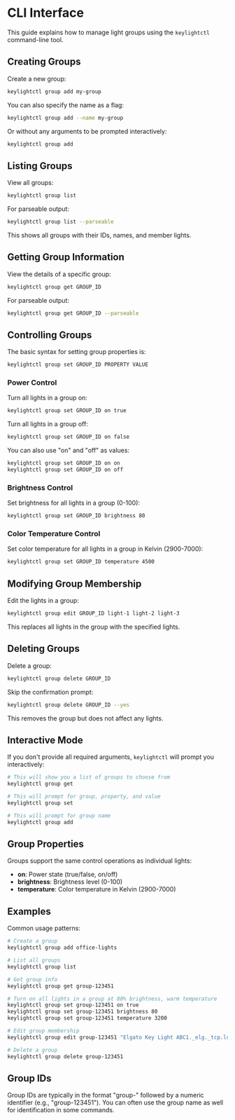 # CLI Interface

This guide explains how to manage light groups using the `keylightctl` command-line tool.

## Creating Groups

Create a new group:

```bash
keylightctl group add my-group
```

You can also specify the name as a flag:

```bash
keylightctl group add --name my-group
```

Or without any arguments to be prompted interactively:

```bash
keylightctl group add
```

## Listing Groups

View all groups:

```bash
keylightctl group list
```

For parseable output:

```bash
keylightctl group list --parseable
```

This shows all groups with their IDs, names, and member lights.

## Getting Group Information

View the details of a specific group:

```bash
keylightctl group get GROUP_ID
```

For parseable output:

```bash
keylightctl group get GROUP_ID --parseable
```

## Controlling Groups

The basic syntax for setting group properties is:

```bash
keylightctl group set GROUP_ID PROPERTY VALUE
```

### Power Control

Turn all lights in a group on:

```bash
keylightctl group set GROUP_ID on true
```

Turn all lights in a group off:

```bash
keylightctl group set GROUP_ID on false
```

You can also use "on" and "off" as values:

```bash
keylightctl group set GROUP_ID on on
keylightctl group set GROUP_ID on off
```

### Brightness Control

Set brightness for all lights in a group (0-100):

```bash
keylightctl group set GROUP_ID brightness 80
```

### Color Temperature Control

Set color temperature for all lights in a group in Kelvin (2900-7000):

```bash
keylightctl group set GROUP_ID temperature 4500
```

## Modifying Group Membership

Edit the lights in a group:

```bash
keylightctl group edit GROUP_ID light-1 light-2 light-3
```

This replaces all lights in the group with the specified lights.

## Deleting Groups

Delete a group:

```bash
keylightctl group delete GROUP_ID
```

Skip the confirmation prompt:

```bash
keylightctl group delete GROUP_ID --yes
```

This removes the group but does not affect any lights.

## Interactive Mode

If you don't provide all required arguments, `keylightctl` will prompt you interactively:

```bash
# This will show you a list of groups to choose from
keylightctl group get

# This will prompt for group, property, and value
keylightctl group set

# This will prompt for group name
keylightctl group add
```

## Group Properties

Groups support the same control operations as individual lights:

- **on**: Power state (true/false, on/off)
- **brightness**: Brightness level (0-100)
- **temperature**: Color temperature in Kelvin (2900-7000)

## Examples

Common usage patterns:

```bash
# Create a group
keylightctl group add office-lights

# List all groups
keylightctl group list

# Get group info
keylightctl group get group-123451

# Turn on all lights in a group at 80% brightness, warm temperature
keylightctl group set group-123451 on true
keylightctl group set group-123451 brightness 80
keylightctl group set group-123451 temperature 3200

# Edit group membership
keylightctl group edit group-123451 "Elgato Key Light ABC1._elg._tcp.local." "Elgato Key Light XYZ2._elg._tcp.local."

# Delete a group
keylightctl group delete group-123451
```

## Group IDs

Group IDs are typically in the format "group-" followed by a numeric identifier (e.g., "group-123451"). You can often use the group name as well for identification in some commands.